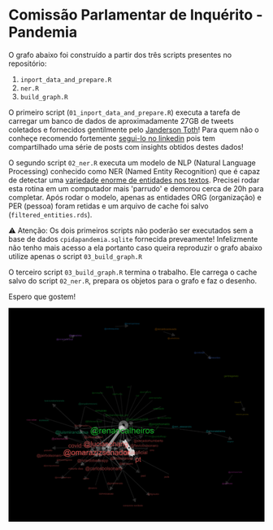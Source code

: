 # Comissão Parlamentar de Inquérito - Pandemia

O grafo abaixo foi construído a partir dos três scripts presentes no repositório:

1. `inport_data_and_prepare.R`
2. `ner.R`
3. `build_graph.R`

O primeiro script (`01_inport_data_and_prepare.R`) executa a tarefa de carregar um banco de dados de aproximadamente 27GB de tweets coletados e fornecidos gentilmente pelo [Janderson Toth](https://twitter.com/trifenol)! Para quem não o conheçe recomendo fortemente [segui-lo no linkedin](https://br.linkedin.com/in/trifenol) pois tem compartilhado uma série de posts com insights obtidos destes dados!

O segundo script `02_ner.R` executa um modelo de NLP (Natural Language Processing) conhecido como NER (Named Entity Recognition) que é capaz de detectar uma [variedade enorme de entidades nos textos](https://spacy.io/models/pt#pt_core_news_sm). Precisei rodar esta rotina em um computador mais 'parrudo' e demorou cerca de 20h para completar. Após rodar o modelo, apenas as entidades ORG (organização) e PER (pessoa) foram retidas e um arquivo de cache foi salvo (`filtered_entities.rds`). 

⚠️ Atenção: Os dois primeiros scripts não poderão ser executados sem a base de dados `cpidapandemia.sqlite` fornecida preveamente! Infelizmente não tenho mais acesso a ela portanto caso queira reproduzir o grafo abaixo utilize apenas o script `03_build_graph.R`

O terceiro script `03_build_graph.R` termina o trabalho. Ele carrega o cache salvo do script `02_ner.R`, prepara os objetos para o grafo e faz o desenho.

Espero que gostem!

![](grafo.png)
